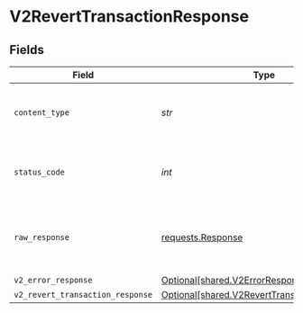 # V2RevertTransactionResponse


## Fields

| Field                                                                                              | Type                                                                                               | Required                                                                                           | Description                                                                                        |
| -------------------------------------------------------------------------------------------------- | -------------------------------------------------------------------------------------------------- | -------------------------------------------------------------------------------------------------- | -------------------------------------------------------------------------------------------------- |
| `content_type`                                                                                     | *str*                                                                                              | :heavy_check_mark:                                                                                 | HTTP response content type for this operation                                                      |
| `status_code`                                                                                      | *int*                                                                                              | :heavy_check_mark:                                                                                 | HTTP response status code for this operation                                                       |
| `raw_response`                                                                                     | [requests.Response](https://requests.readthedocs.io/en/latest/api/#requests.Response)              | :heavy_minus_sign:                                                                                 | Raw HTTP response; suitable for custom response parsing                                            |
| `v2_error_response`                                                                                | [Optional[shared.V2ErrorResponse]](../../models/shared/v2errorresponse.md)                         | :heavy_minus_sign:                                                                                 | Error                                                                                              |
| `v2_revert_transaction_response`                                                                   | [Optional[shared.V2RevertTransactionResponse]](../../models/shared/v2reverttransactionresponse.md) | :heavy_minus_sign:                                                                                 | OK                                                                                                 |